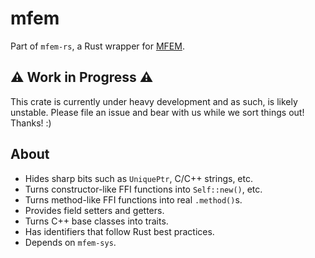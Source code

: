 # mfem

Part of `mfem-rs`, a Rust wrapper for [MFEM](https://mfem.org/).

## ⚠️ Work in Progress ⚠️

This crate is currently under heavy development and as such, is likely unstable. Please file an issue and bear with us while we sort things out! Thanks! :)

## About

- Hides sharp bits such as `UniquePtr`, C/C++ strings, etc.
- Turns constructor-like FFI functions into `Self::new()`, etc.
- Turns method-like FFI functions into real `.method()`s.
- Provides field setters and getters.
- Turns C++ base classes into traits.
- Has identifiers that follow Rust best practices.
- Depends on `mfem-sys`.
